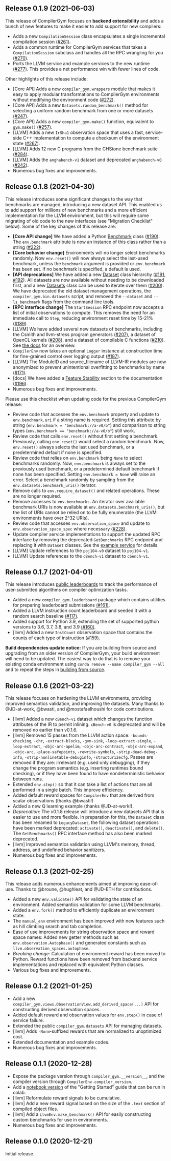 ## Release 0.1.9 (2021-06-03)

This release of CompilerGym focuses on **backend extensibility** and adds a
bunch of new features to make it easier to add support for new compilers:

- Adds a new `CompilationSession` class encapsulates a single incremental
  compilation session
  ([#261](https://github.com/facebookresearch/CompilerGym/pull/261)).
- Adds a common runtime for CompilerGym services that takes a
  `CompilationSession` subclass and handles all the RPC wrangling for you
  ([#270](https://github.com/facebookresearch/CompilerGym/pull/270)).
- Ports the LLVM service and example services to the new runtime
  ([#277](https://github.com/facebookresearch/CompilerGym/pull/277)). This
  provides a net performance win with fewer lines of code.

Other highlights of this release include:

- [Core API] Adds a new `compiler_gym.wrappers` module that makes it easy to
  apply modular transformations to CompilerGym environments without modifying
  the environment code
  ([#272](https://github.com/facebookresearch/CompilerGym/pull/272)).
- [Core API] Adds a new `Datasets.random_benchmark()` method for selecting a
  uniform random benchmark from one or more datasets
  ([#247](https://github.com/facebookresearch/CompilerGym/pull/247)).
- [Core API] Adds a new `compiler_gym.make()` function, equivalent to
  `gym.make()`
  ([#257](https://github.com/facebookresearch/CompilerGym/pull/257)).
- [LLVM] Adds a new `IrSha1` observation space that uses a fast, service-side
  C++ implementation to compute a checksum of the environment state
  ([#267](https://github.com/facebookresearch/CompilerGym/pull/267)).
- [LLVM] Adds 12 new C programs from the CHStone benchmark suite
  ([#284](https://github.com/facebookresearch/CompilerGym/pull/284)).
- [LLVM] Adds the `anghabench-v1` dataset and deprecated `anghabench-v0`
  ([#242](https://github.com/facebookresearch/CompilerGym/pull/242)).
- Numerous bug fixes and improvements.

## Release 0.1.8 (2021-04-30)

This release introduces some significant changes to the way that benchmarks are
managed, introducing a new dataset API. This enabled us to add support for
millions of new benchmarks and a more efficient implementation for the LLVM
environment, but this will require some migrating of old code to the new
interfaces (see "Migration Checklist" below). Some of the key changes of this
release are:

- **[Core API change]** We have added a Python
  [Benchmark](https://facebookresearch.github.io/CompilerGym/compiler_gym/datasets.html#compiler_gym.datasets.Benchmark)
  class ([#190](https://github.com/facebookresearch/CompilerGym/pull/190)). The
  `env.benchmark` attribute is now an instance of this class rather than a
  string ([#222](https://github.com/facebookresearch/CompilerGym/pull/222)).
- **[Core behavior change]** Environments will no longer select benchmarks
  randomly. Now `env.reset()` will now always select the last-used benchmark,
  unless the `benchmark` argument is provided or `env.benchmark` has been set.
  If no benchmark is specified, a default is used.
- **[API deprecations]** We have added a new
  [Dataset](https://facebookresearch.github.io/CompilerGym/compiler_gym/datasets.html#compiler_gym.datasets.Dataset)
  class hierarchy
  ([#191](https://github.com/facebookresearch/CompilerGym/pull/191),
  [#192](https://github.com/facebookresearch/CompilerGym/pull/192)). All
  datasets are now available without needing to be downloaded first, and a new
  [Datasets](https://facebookresearch.github.io/CompilerGym/compiler_gym/datasets.html#compiler_gym.datasets.Datasets)
  class can be used to iterate over them
  ([#200](https://github.com/facebookresearch/CompilerGym/pull/200)). We have
  deprecated the old dataset management operations, the
  `compiler_gym.bin.datasets` script, and removed the `--dataset` and
  `--ls_benchmark` flags from the command line tools.
- **[RPC interface change]** The `StartSession` RPC endpoint now accepts a list
  of initial observations to compute. This removes the need for an immediate
  call to `Step`, reducing environment reset time by 15-21%
  ([#189](https://github.com/facebookresearch/CompilerGym/pull/189)).
- [LLVM] We have added several new datasets of benchmarks, including the Csmith
  and llvm-stress program generators
  ([#207](https://github.com/facebookresearch/CompilerGym/pull/207)), a dataset
  of OpenCL kernels
  ([#208](https://github.com/facebookresearch/CompilerGym/pull/208)), and a
  dataset of compilable C functions
  ([#210](https://github.com/facebookresearch/CompilerGym/pull/210)). See [the
  docs](https://facebookresearch.github.io/CompilerGym/llvm/index.html#datasets)
  for an overview.
- `CompilerEnv` now takes an optional `Logger` instance at construction time for
  fine-grained control over logging output
  ([#187](https://github.com/facebookresearch/CompilerGym/pull/187)).
- [LLVM] The ModuleID and source_filename of LLVM-IR modules are now anonymized
  to prevent unintentional overfitting to benchmarks by name
  ([#171](https://github.com/facebookresearch/CompilerGym/pull/171)).
- [docs] We have added a [Feature
  Stability](https://facebookresearch.github.io/CompilerGym/about.html#feature-stability)
  section to the documentation
  ([#196](https://github.com/facebookresearch/CompilerGym/pull/196)).
- Numerous bug fixes and improvements.

Please use this checklist when updating code for the previous CompilerGym release:

* Review code that accesses the `env.benchmark` property and update to
  `env.benchmark.uri` if a string name is required. Setting this attribute by
  string (`env.benchmark = "benchmark://a-v0/b"`) and comparison to string types
  (`env.benchmark == "benchmark://a-v0/b"`) still work.
* Review code that calls `env.reset()` without first setting a benchmark.
  Previously, calling `env.reset()` would select a random benchmark. Now,
  `env.reset()` always selects the last used benchmark, or a predetermined
  default if none is specified.
* Review code that relies on `env.benchmark` being `None` to select benchmarks
  randomly. Now, `env.benchmark` is always set to the previously used benchmark,
  or a predetermined default benchmark if none has been specified. Setting
  `env.benchmark = None` will raise an error. Select a benchmark randomly by
  sampling from the `env.datasets.benchmark_uris()` iterator.
* Remove calls to `env.require_dataset()` and related operations. These are no
  longer required.
* Remove accesses to `env.benchmarks`. An iterator over available benchmark URIs
  is now available at `env.datasets.benchmark_uris()`, but the list of URIs
  cannot be relied on to be fully enumerable (the LLVM environments have over
  2^32 URIs).
* Review code that accesses `env.observation_space` and update to
  `env.observation_space_spec` where necessary
  ([#228](https://github.com/facebookresearch/CompilerGym/pull/228)).
* Update compiler service implementations to support the updated RPC interface
  by removing the deprecated `GetBenchmarks` RPC endpoint and replacing it with
  `Dataset` classes. See the [example
  service](https://github.com/facebookresearch/CompilerGym/tree/development/examples/example_compiler_gym_service)
  for details.
* [LLVM] Update references to the `poj104-v0` dataset to `poj104-v1`.
* [LLVM] Update references to the `cBench-v1` dataset to `cbench-v1`.

## Release 0.1.7 (2021-04-01)

This release introduces [public
leaderboards](https://github.com/facebookresearch/CompilerGym#leaderboards) to
track the performance of user-submitted algorithms on compiler optimization
tasks.

- Added a new `compiler_gym.leaderboard` package which contains utilities for
  preparing leaderboard submissions
  [(#161)](https://github.com/facebookresearch/CompilerGym/pull/161).
- Added a LLVM instruction count leaderboard and seeded it with a random search
  baseline [(#117)](https://github.com/facebookresearch/CompilerGym/pull/117).
- Added support for Python 3.9, extending the set of supported python versions to
  3.6, 3.7, 3.8, and 3.9
  [(#160)](https://github.com/facebookresearch/CompilerGym/pull/160).
- [llvm] Added a new `InstCount` observation space that contains the counts of
  each type of instruction
  [(#159)](https://github.com/facebookresearch/CompilerGym/pull/159).

**Build dependencies update notice:** If you are building from source and
upgrading from an older version of CompilerGym, your build environment will need
to be updated. The easiest way to do that is to remove your existing conda
environment using `conda remove --name compiler_gym --all` and to repeat the
steps in [building from
source](https://github.com/facebookresearch/CompilerGym#building-from-source).

## Release 0.1.6 (2021-03-22)

This release focuses on hardening the LLVM environments, providing improved
semantics validation, and improving the datasets. Many thanks to @JD-at-work,
@bwasti, and @mostafaelhoushi for code contributions.

- [llvm] Added a new `cBench-v1` dataset which changes the function attributes
  of the IR to permit inlining. `cBench-v0` is deprecated and will be removed no
  earlier than v0.1.6.
- [llvm] Removed 15 passes from the LLVM action space: `-bounds-checking`,
  `-chr`, `-extract-blocks`, `-gvn-sink`, `-loop-extract-single`,
  `-loop-extract`, `-objc-arc-apelim`, `-objc-arc-contract`, `-objc-arc-expand`,
  `-objc-arc`, `-place-safepoints`, `-rewrite-symbols`,
  `-strip-dead-debug-info`, `-strip-nonlinetable-debuginfo`, `-structurizecfg`.
  Passes are removed if they are: irrelevant (e.g. used only debugging), if they
  change the program semantics (e.g. inserting runtimes bound checking), or if
  they have been found to have nondeterministic behavior between runs.
- Extended `env.step()` so that it can take a list of actions that are all
  performed in a single batch. This improve efficiency.
- Added default reward spaces for `CompilerEnv` that are derived from scalar
  observations (thanks @bwasti!)
- Added a new Q learning example (thanks @JD-at-work!).
- *Deprecation:* The v0.1.8 release will introduce a new datasets API that is
  easier to use and more flexible. In preparation for this, the `Dataset` class
  has been renamed to `LegacyDataset`, the following dataset operations have
  been marked deprecated: `activate()`, `deactivate()`, and `delete()`. The
  `GetBenchmarks()` RPC interface method has also been marked deprecated.
- [llvm] Improved semantics validation using LLVM's memory, thread, address, and
  undefined behavior sanitizers.
- Numerous bug fixes and improvements.

## Release 0.1.3 (2021-02-25)

This release adds numerous enhancements aimed at improving ease-of-use. Thanks
to @broune, @hughleat, and @JD-ETH for contributions.

* Added a new `env.validate()` API for validating the state of an environment.
  Added semantics validation for some LLVM benchmarks.
* Added a `env.fork()` method to efficiently duplicate an environment state.
* The `manual_env` environment has been improved with new features such as hill
  climbing search and tab completion.
* Ease of use improvements for string observation space and reward space names:
  Added new getter methods such as `env.observation.Autophase()` and generated
  constants such as `llvm.observation_spaces.autophase`.
* *Breaking change*: Calculation of environment reward has been moved to Python.
  Reward functions have been removed from backend service implementations and
  replaced with equivalent Python classes.
* Various bug fixes and improvements.

## Release 0.1.2 (2021-01-25)

* Add a new `compiler_gym.views.ObservationView.add_derived_space(...)` API
  for constructing derived observation spaces.
* Added default reward and observation values for `env.step()` in case of
  service failure.
* Extended the public `compiler_gym.datasets` API for managing datasets.
* [llvm] Adds `-Norm`-suffixed rewards that are normalized to unoptimized cost.
* Extended documentation and example codes.
* Numerous bug fixes and improvements.

## Release 0.1.1 (2020-12-28)

* Expose the package version through `compiler_gym.__version__`, and
  the compiler version through `CompilerEnv.compiler_version`.
* Add a [notebook
  version](https://colab.research.google.com/github/facebookresearch/CompilerGym/blob/development/examples/getting-started.ipynb)
  of the "Getting Started" guide that can be run in colab.
* [llvm] Reformulate reward signals to be cumulative.
* [llvm] Add a new reward signal based on the size of the `.text`
  section of compiled object files.
* [llvm] Add a `LlvmEnv.make_benchmark()` API for easily constructing
  custom benchmarks for use in environments.
* Numerous bug fixes and improvements.

## Release 0.1.0 (2020-12-21)

Initial release.
